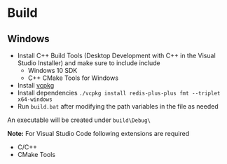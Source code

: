 # Build
## Windows
- Install C++ Build Tools (Desktop Development with C++ in the Visual Studio Installer) and make sure to include include 
    - Windows 10 SDK
    - C++ CMake Tools for Windows
- Install [vcpkg](https://vcpkg.io/en/getting-started.html)
- Install dependencies `./vcpkg install redis-plus-plus fmt --triplet x64-windows`
- Run `build.bat` after modifying the path variables in the file as needed

An executable will be created under `build\Debug\`

**Note:** For Visual Studio Code following extensions are required
- C/C++
- CMake Tools